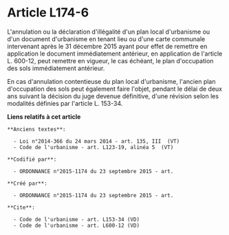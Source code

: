 # Article L174-6

L'annulation ou la déclaration d'illégalité d'un plan local d'urbanisme ou d'un document d'urbanisme en tenant lieu ou d'une
carte communale intervenant après le 31 décembre 2015 ayant pour effet de remettre en application le document immédiatement
antérieur, en application de l'article L. 600-12, peut remettre en vigueur, le cas échéant, le plan d'occupation des sols
immédiatement antérieur. 

En cas d'annulation contentieuse du plan local d'urbanisme, l'ancien plan d'occupation des sols peut également faire l'objet,
pendant le délai de deux ans suivant la décision du juge devenue définitive, d'une révision selon les modalités définies par
l'article L. 153-34.

**Liens relatifs à cet article**

	**Anciens textes**:

	  - Loi n°2014-366 du 24 mars 2014 - art. 135, III  (VT)
	  - Code de l'urbanisme - art. L123-19, alinéa 5  (VT)

	**Codifié par**:

	  - ORDONNANCE n°2015-1174 du 23 septembre 2015 - art.

	**Créé par**:

	  - ORDONNANCE n°2015-1174 du 23 septembre 2015 - art.

	**Cite**:

	  - Code de l'urbanisme - art. L153-34 (VD)
	  - Code de l'urbanisme - art. L600-12 (VD)
